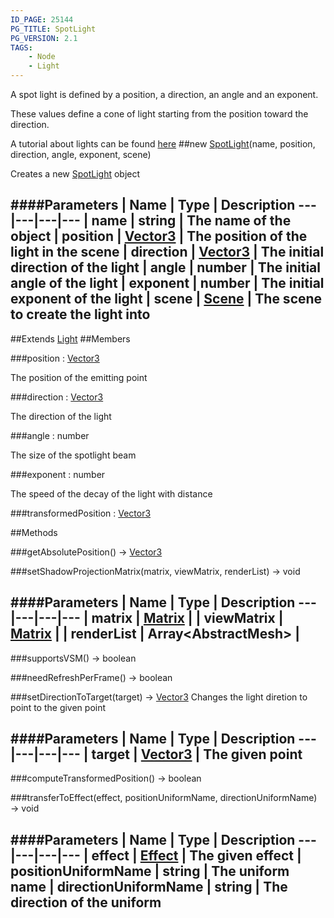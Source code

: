 ```yaml
---
ID_PAGE: 25144
PG_TITLE: SpotLight
PG_VERSION: 2.1
TAGS:
    - Node
    - Light
---
```


A spot light is defined by a position, a direction, an angle and an exponent.

These values define a cone of light starting from the position toward the direction.

A tutorial about lights can be found [here](http://doc.babylonjs.com/tutorials/06._Lights)
##new [SpotLight](/classes/SpotLight)(name, position, direction, angle, exponent, scene)




Creates a new [SpotLight](/classes/SpotLight) object






####Parameters
 | Name | Type | Description
---|---|---|---
 | name | string | The name of the object
 | position | [Vector3](/classes/Vector3) | The position of the light in the scene
 | direction | [Vector3](/classes/Vector3) | The initial direction of the light
 | angle | number | The initial angle of the light
 | exponent | number | The initial exponent of the light
 | scene | [Scene](/classes/Scene) | The scene to create the light into
---

##Extends
 [Light](/classes/Light)
##Members

###position : [Vector3](/classes/Vector3)





The position of the emitting point




###direction : [Vector3](/classes/Vector3)





The direction of the light




###angle : number





The size of the spotlight beam




###exponent : number





The speed of the decay of the light with distance










###transformedPosition : [Vector3](/classes/Vector3)









##Methods

###getAbsolutePosition() &rarr; [Vector3](/classes/Vector3)






###setShadowProjectionMatrix(matrix, viewMatrix, renderList) &rarr; void

####Parameters
 | Name | Type | Description
---|---|---|---
 | matrix | [Matrix](/classes/Matrix) | 
 | viewMatrix | [Matrix](/classes/Matrix) | 
 | renderList | Array&lt;AbstractMesh&gt; | 
---

###supportsVSM() &rarr; boolean


###needRefreshPerFrame() &rarr; boolean


###setDirectionToTarget(target) &rarr; [Vector3](/classes/Vector3)
Changes the light diretion to point to the given point







####Parameters
 | Name | Type | Description
---|---|---|---
 | target | [Vector3](/classes/Vector3) | The given point
---

###computeTransformedPosition() &rarr; boolean




###transferToEffect(effect, positionUniformName, directionUniformName) &rarr; void

####Parameters
 | Name | Type | Description
---|---|---|---
 | effect | [Effect](/classes/Effect) | The given effect
 | positionUniformName | string | The uniform name
 | directionUniformName | string | The direction of the uniform
---
